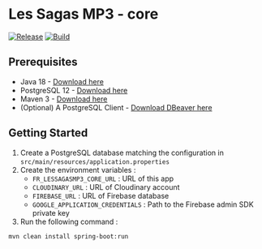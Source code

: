 # Les Sagas MP3 - core
[![Release](https://github.com/les-sagas-mp3/core/workflows/Release/badge.svg)](https://github.com/les-sagas-mp3/core/actions?query=workflow%3ARelease)
[![Build](https://github.com/Les-Sagas-MP3/core/actions/workflows/build.yml/badge.svg?branch=master)](https://github.com/Les-Sagas-MP3/core/actions/workflows/build.yml)

## Prerequisites

- Java 18 - [Download here](https://jdk.java.net/18/)
- PostgreSQL 12 - [Download here](https://www.postgresql.org/download/)
- Maven 3 - [Download here](https://maven.apache.org/download.cgi)
- (Optional) A PostgreSQL Client - [Download DBeaver here](https://dbeaver.io/download/)

## Getting Started

1. Create a PostgreSQL database matching the configuration in `src/main/resources/application.properties`
2. Create the environment variables :
   - `FR_LESSAGASMP3_CORE_URL` : URL of this app
   - `CLOUDINARY_URL` : URL of Cloudinary account
   - `FIREBASE_URL` : URL of Firebase database
   - `GOOGLE_APPLICATION_CREDENTIALS` : Path to the Firebase admin SDK private key 
3. Run the following command :
```bash
mvn clean install spring-boot:run
```
